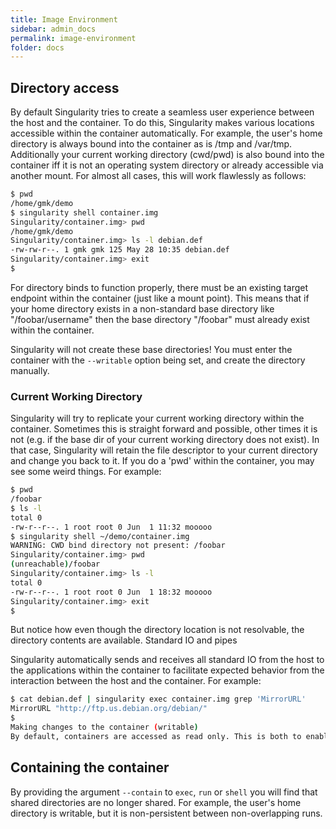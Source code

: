 ```yaml
---
title: Image Environment
sidebar: admin_docs
permalink: image-environment
folder: docs
---
```


## Directory access
By default Singularity tries to create a seamless user experience between the host and the container. To do this, Singularity makes various locations accessible within the container automatically. For example, the user's home directory is always bound into the container as is /tmp and /var/tmp. Additionally your current working directory (cwd/pwd) is also bound into the container iff it is not an operating system directory or already accessible via another mount. For almost all cases, this will work flawlessly as follows:

```bash
$ pwd
/home/gmk/demo
$ singularity shell container.img 
Singularity/container.img> pwd
/home/gmk/demo
Singularity/container.img> ls -l debian.def 
-rw-rw-r--. 1 gmk gmk 125 May 28 10:35 debian.def
Singularity/container.img> exit
$ 
```

For directory binds to function properly, there must be an existing target endpoint within the container (just like a mount point). This means that if your home directory exists in a non-standard base directory like "/foobar/username" then the base directory "/foobar" must already exist within the container.

Singularity will not create these base directories! You must enter the container with the `--writable` option being set, and create the directory manually.

### Current Working Directory
Singularity will try to replicate your current working directory within the container. Sometimes this is straight forward and possible, other times it is not (e.g. if the base dir of your current working directory does not exist). In that case, Singularity will retain the file descriptor to your current directory and change you back to it. If you do a 'pwd' within the container, you may see some weird things. For example:

```bash
$ pwd
/foobar
$ ls -l
total 0
-rw-r--r--. 1 root root 0 Jun  1 11:32 mooooo
$ singularity shell ~/demo/container.img 
WARNING: CWD bind directory not present: /foobar
Singularity/container.img> pwd
(unreachable)/foobar
Singularity/container.img> ls -l
total 0
-rw-r--r--. 1 root root 0 Jun  1 18:32 mooooo
Singularity/container.img> exit
$ 
```

But notice how even though the directory location is not resolvable, the directory contents are available.
Standard IO and pipes

Singularity automatically sends and receives all standard IO from the host to the applications within the container to facilitate expected behavior from the interaction between the host and the container. For example:

```bash
$ cat debian.def | singularity exec container.img grep 'MirrorURL'
MirrorURL "http://ftp.us.debian.org/debian/"
$ 
Making changes to the container (writable)
By default, containers are accessed as read only. This is both to enable parallel container execution (e.g. MPI). To enter a container using exec, run, or shell you must pass the --writable flag in order to open the image as read/writable.
```

## Containing the container
By providing the argument `--contain` to `exec`, `run` or `shell` you will find that shared directories are no longer shared. For example, the user's home directory is writable, but it is non-persistent between non-overlapping runs.
